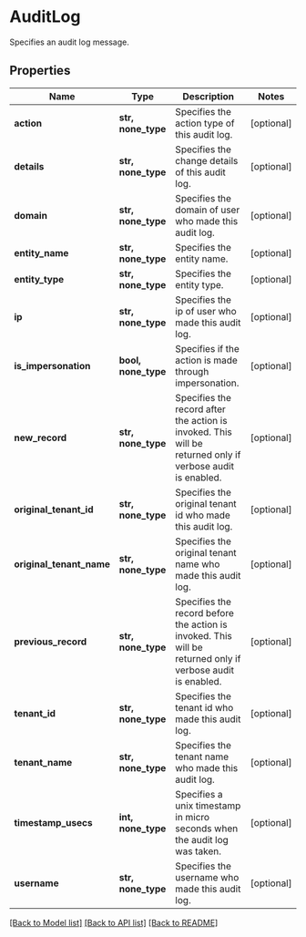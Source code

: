 # AuditLog

Specifies an audit log message.

## Properties
Name | Type | Description | Notes
------------ | ------------- | ------------- | -------------
**action** | **str, none_type** | Specifies the action type of this audit log. | [optional] 
**details** | **str, none_type** | Specifies the change details of this audit log. | [optional] 
**domain** | **str, none_type** | Specifies the domain of user who made this audit log. | [optional] 
**entity_name** | **str, none_type** | Specifies the entity name. | [optional] 
**entity_type** | **str, none_type** | Specifies the entity type. | [optional] 
**ip** | **str, none_type** | Specifies the ip of user who made this audit log. | [optional] 
**is_impersonation** | **bool, none_type** | Specifies if the action is made through impersonation. | [optional] 
**new_record** | **str, none_type** | Specifies the record after the action is invoked. This will be returned only if verbose audit is enabled.  | [optional] 
**original_tenant_id** | **str, none_type** | Specifies the original tenant id who made this audit log. | [optional] 
**original_tenant_name** | **str, none_type** | Specifies the original tenant name who made this audit log. | [optional] 
**previous_record** | **str, none_type** | Specifies the record before the action is invoked. This will be returned only if verbose audit is enabled.  | [optional] 
**tenant_id** | **str, none_type** | Specifies the tenant id who made this audit log. | [optional] 
**tenant_name** | **str, none_type** | Specifies the tenant name who made this audit log. | [optional] 
**timestamp_usecs** | **int, none_type** | Specifies a unix timestamp in micro seconds when the audit log was taken. | [optional] 
**username** | **str, none_type** | Specifies the username who made this audit log. | [optional] 

[[Back to Model list]](../README.md#documentation-for-models) [[Back to API list]](../README.md#documentation-for-api-endpoints) [[Back to README]](../README.md)


